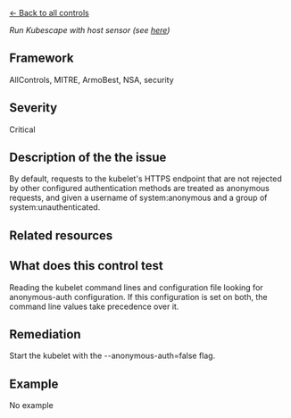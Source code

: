 [← Back to all controls](index.md)


_Run Kubescape with host sensor (see [here](../../components/host-sensor))_

## Framework

AllControls, MITRE, ArmoBest, NSA, security

## Severity

Critical

## Description of the the issue

By default, requests to the kubelet's HTTPS endpoint that are not rejected by other configured authentication methods are treated as anonymous requests, and given a username of system:anonymous and a group of system:unauthenticated.

## Related resources

## What does this control test

Reading the kubelet command lines and configuration file looking for anonymous-auth configuration. If this configuration is set on both, the command line values take precedence over it.

## Remediation

Start the kubelet with the --anonymous-auth=false flag.

## Example

No example
